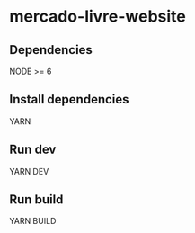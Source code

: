 # mercado-livre-website

## Dependencies
NODE >= 6

## Install dependencies
YARN

## Run dev
YARN DEV

## Run build
YARN BUILD
